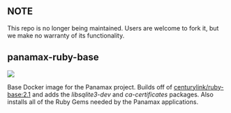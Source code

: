 ## NOTE

This repo is no longer being maintained. Users are welcome to fork it, but we make no warranty of its functionality.

## panamax-ruby-base
[![](https://badge.imagelayers.io/centurylink/panamax-ruby-base.svg)](https://imagelayers.io/?images=centurylink/panamax-ruby-base:latest 'Get your own badge on imagelayers.io')

Base Docker image for the Panamax project. Builds off of
[centurylink/ruby-base:2.1](https://registry.hub.docker.com/u/centurylink/ruby-base/) and adds
the *libsqlite3-dev* and *ca-certificates* packages. Also installs all of the
Ruby Gems needed by the Panamax applications.
